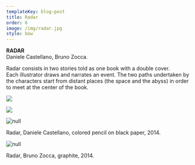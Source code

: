 ```yaml
---
templateKey: blog-post
title: Radar
order: 6
image: /img/radar.jpg
style: bow
---
```

**RADAR**\
Daniele Castellano, Bruno Zocca.

Radar consists in two stories told as one book with a double cover. \
Each illustrator draws and narrates an event. The two paths undertaken by the characters start from distant places (the space and the abyss) in order to meet at the center of the book.

![](/img/logo1.jpg)

![](/img/gif-radar.gif)

![null](/img/pg8-9.jpg)

Radar, Daniele Castellano, colored pencil on black paper, 2014.

![null](/img/pg4-5.jpg)

Radar, Bruno Zocca, graphite, 2014.
